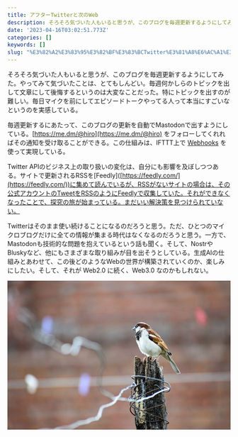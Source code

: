 ```yaml
---
title: アフターTwitterと次のWeb
description: そろそろ気づいた人もいると思うが、このブログを毎週更新するようにしてみた。やってみて気づいたことは、とてもしんどい。毎週何かしらのトピックを出して文章にして後悔するというのは大変なことだった。特にトピックを出すのが難しい。毎日マイクを前にしてエピソードトークやってる人って本当にす
date: '2023-04-16T03:02:51.773Z'
categories: []
keywords: []
slug: "%E3%82%A2%E3%83%95%E3%82%BF%E3%83%BCTwitter%E3%81%A8%E6%AC%A1%E3%81%AEWeb"
---
```

そろそろ気づいた人もいると思うが、このブログを毎週更新するようにしてみた。やってみて気づいたことは、とてもしんどい。毎週何かしらのトピックを出して文章にして後悔するというのは大変なことだった。特にトピックを出すのが難しい。毎日マイクを前にしてエピソードトークやってる人って本当にすごいなというのを実感している。

毎週更新するにあたって、このブログの更新を自動でMastodonで出すようにしている。[https://me.dm/@hiro](https://me.dm/@hiro) をフォローしてくれればその通知を受け取ることができる。この仕組みは、IFTTT上で [Webhooks](https://ifttt.com/maker_webhooks) を使って実現している。

Twitter APIのビジネス上の取り扱いの変化は、自分にも影響を及ぼしつつある。サイトで更新されるRSSを\[Feedly\]([https://feedly.com/](https://feedly.com/))に集めて読んでいるが、RSSがないサイトの場合は、その公式アカウントのTweetをRSSのようにFeedlyで収集していた。それができなくなったことで、探究の旅が始まっている。まだいい解決策を見つけられていない。

Twitterはそのまま使い続けることになるのだろうと思う。ただ、ひとつのマイクロブログだけに全ての情報が集まる時代はなくなるのだろうと思う。一方で、Mastodonも技術的な問題を抱えているという話も聞く。そして、NostrやBluskyなど、他にもさまざまな取り組みが目を出そうとしている。生成AIの仕組みとあわせて、この後どのようなWebの世界が構築されていくのか、楽しみにしたい。そして、それが Web2.0 に続く、Web3.0 なのかもしれない。

![](0__HM0x4xJzpETfE7zh.jpg)